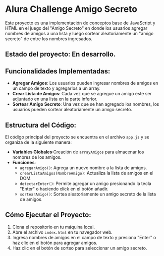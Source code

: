 <h1> Alura Challenge Amigo Secreto </h1> 

Este proyecto es una implementación de conceptos base de JavaScript y HTML en el juego del "Amigo Secreto" en donde los usuarios agregar nombres de amigos a una lista y luego sortear aleatoriamente un "amigo secreto" de entre los nombres ingresados.

<h2> Estado del proyecto: En desarrollo. </h2> 

## Funcionalidades Implementadas:

- **Agregar Amigos**: Los usuarios pueden ingresar nombres de amigos en un campo de texto y agregarlos a un array.
- **Crear Lista de Amigos**: Cada vez que se agregue un amigo este ser adjuntado en una lista en la parte inferior.
- **Sortear Amigo Secreto**: Una vez que se han agregado los nombres, los usuarios pueden sortear aleatoriamente un amigo secreto.

## Estructura del Código:

El código principal del proyecto se encuentra en el archivo `app.js` y se organiza de la siguiente manera:

- **Variables Globales**:Creación de `arrayAmigos` para almacenar los nombres de los amigos.
- **Funciones**:
  - `agregarAmigo()`: Agrega un nuevo nombre a la lista de amigos.
  - `crearListaAmigos(NombreAmigo)`: Actualiza la lista de amigos en el DOM.
  - `detectarEnter()`: Permite agregar un amigo presionando la tecla "Enter" o haciendo click en el botón añadir.
  - `sortearAmigo()`: Sortea aleatoriamente un amigo secreto de la lista de amigos.

## Cómo Ejecutar el Proyecto:

1. Clona el repositorio en tu máquina local.
2. Abre el archivo `index.html` en tu navegador web.
3. Ingresa nombres de amigos en el campo de texto y presiona "Enter" o haz clic en el botón para agregar amigos.
4. Haz clic en el botón de sorteo para seleccionar un amigo secreto.